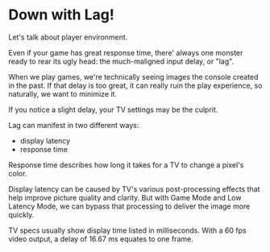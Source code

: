 # Down with Lag!

Let's talk about player environment.

Even if your game has great response time, there' always one monster ready to rear its ugly head: the much-maligned input delay, or "lag".

When we play games, we're technically seeing images the console created in the past. If that delay is too great, it can really ruin the play experience, so naturally, we want to minimize it.

If you notice a slight delay, your TV settings may be the culprit.

Lag can manifest in two different ways:

- display latency
- response time

Response time describes how long it takes for a TV to change a pixel's color.

Display latency can be caused by TV's various post-processing effects that help improve picture quality and clarity. But with Game Mode and Low Latency Mode, we can bypass that processing to deliver the image more quickly.

TV specs usually show display time listed in milliseconds. With a 60 fps video output, a delay of 16.67 ms equates to one frame.
